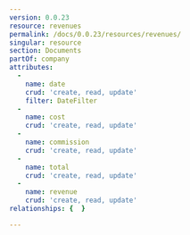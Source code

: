```yaml
---
version: 0.0.23
resource: revenues
permalink: /docs/0.0.23/resources/revenues/
singular: resource
section: Documents
partOf: company
attributes:
  -
    name: date
    crud: 'create, read, update'
    filter: DateFilter
  -
    name: cost
    crud: 'create, read, update'
  -
    name: commission
    crud: 'create, read, update'
  -
    name: total
    crud: 'create, read, update'
  -
    name: revenue
    crud: 'create, read, update'
relationships: {  }

---
```

